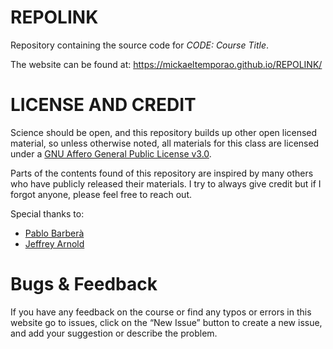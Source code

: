 # REPOLINK
Repository containing the source code for *CODE: Course Title*.

The website can be found at: https://mickaeltemporao.github.io/REPOLINK/

# LICENSE AND CREDIT
Science should be open, and this repository builds up other open licensed material, so unless otherwise noted, all materials for this class are licensed under a [GNU Affero General Public License v3.0](https://spdx.org/licenses/AGPL-3.0-or-later.html).

Parts of the contents found of this repository are inspired by many others who have publicly released their materials.
I try to always give credit but if I forgot anyone, please feel free to reach out.

Special thanks to:
- [Pablo Barberà](https://github.com/pablobarbera)
- [Jeffrey Arnold](https://github.com/jrnold)

# Bugs & Feedback
If you have any feedback on the course or find any typos or errors in this website go to issues, click on the “New Issue” button to create a new issue, and add your suggestion or describe the problem.

